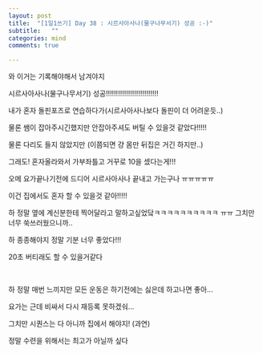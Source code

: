 ```yaml
---
layout: post
title:  "[1일1쓰기] Day 38 : 시르사아사나(물구나무서기) 성공 :-)"
subtitle:   ""
categories: mind
comments: true

---
```






와 이거는 기록해야해서 남겨야지

시르사아사나(물구나무서기) 성공!!!!!!!!!!!!!!!!!!!!!!!!!!

내가 혼자 돌핀포즈로 연습하다가(시르사아사나보다 돌핀이 더 어려운듯..) 

물론 쌤이 잡아주시긴했지만 안잡아주셔도 버틸 수 있을것 같았다!!!!!

물론 다리도 들지 않았지만 (이쯤되면 걍 몸만 뒤집은 거긴 하지만..)

그래도! 혼자올라와서 가부좌틀고 거꾸로 10을 셌다는게!!!

오메 요가끝나기전에 드디어 시르사아사나 끝내고 가는구나 ㅠㅠㅠㅠㅠ 

이건 집에서도 혼자 할 수 있을것 같아!!!!!

하 정말 옆에 계신분한테 찍어달라고 말하고싶었닼ㅋㅋㅋㅋㅋㅋㅋㅋㅋㅋ ㅠㅠ 그치만 너무 쑥쓰러웠으니까..

하 종종해야지 정말 기분 너무 좋았다!!!

20초 버티래도 할 수 있을거같다

<br>

하 정말 매번 느끼지만 모든 운동은 하기전에는 싫은데 하고나면 좋아...

요가는 근데 비싸서 다시 재등록 못하겠숴...

그치만 시퀀스는 다 아니까 집에서 해야지! (과연)

정말 수련을 위해서는 최고가 아닐까 싶다

<br>

<br>



